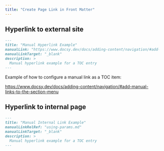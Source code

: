 ```yaml
---
title: "Create Page Link in Front Matter"
---
```


## Hyperlink to external site

```markdown
---
title: "Manual Hyperlink Example"
manualLink: "https://www.docsy.dev/docs/adding-content/navigation/#add-manual-links-to-the-section-menu"
manualLinkTarget: "_blank"
description: >
  Manual hyperlink example for a TOC entry  
---
```

Example of how to configure a manual link as a TOC item:

https://www.docsy.dev/docs/adding-content/navigation/#add-manual-links-to-the-section-menu


## Hyperlink to internal page

```markdown
---
title: "Manual Internal Link Example"
manualLinkRelRef: "using-params.md"
manualLinkTarget: "_blank"
description: >
  Manual hyperlink example for a TOC entry  
---
```

